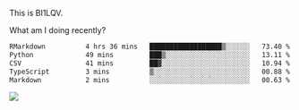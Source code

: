 This is BI1LQV.

What am I doing recently?

<!--START_SECTION:waka-->

```txt
RMarkdown          4 hrs 36 mins   ██████████████████▒░░░░░░   73.40 %
Python             49 mins         ███▒░░░░░░░░░░░░░░░░░░░░░   13.11 %
CSV                41 mins         ██▓░░░░░░░░░░░░░░░░░░░░░░   10.94 %
TypeScript         3 mins          ▒░░░░░░░░░░░░░░░░░░░░░░░░   00.88 %
Markdown           2 mins          ░░░░░░░░░░░░░░░░░░░░░░░░░   00.63 %
```

<!--END_SECTION:waka-->

<img src="https://github-readme-stats.vercel.app/api?username=bi1lqv&show_icons=true&count_private=true">
